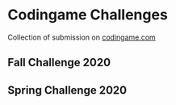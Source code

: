 # Codingame Challenges

Collection of submission on [codingame.com](https://www.codingame.com/home)

## Fall Challenge 2020

## Spring Challenge 2020
